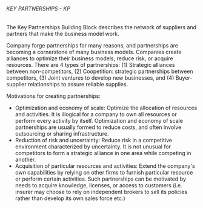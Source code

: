 ###### KEY PARTNERSHIPS - KP
The Key Partnerships Building Block describes the network of suppliers and partners that make the business model work.

Company forge partnerships for many reasons, and partnerships are becoming a cornerstone of many business models. Companies create alliances to optimize their business models, reduce risk, or acquire resources. There are 4 types of partnerships: (1) Strategic alliances between non-competitors, (2) Coopetition: strategic partnerships between competitors, (3) Joint ventures to develop new businesses, and (4) Buyer-supplier relationships to assure reliable supplies.

Motivations for creating partnerships:
* Optimization and economy of scale: Optimize the allocation of resources and activities. It is illogical for a company to own all resources or perform every activity by itself. Optimization and economy of scale partnerships are usually formed to reduce costs, and often involve outsourcing or sharing infrastructure.
* Reduction of risk and uncertainty: Reduce risk in a competitive environment characterized by uncertainty. It is not unusual for competitors to form a strategic alliance in one area while competing in another.
* Acquisition of particular resources and activities: Extend the company's own capabilities by relying on other firms to furnish particular resource or perform certain activities. Such partnerships can be motivated by needs to acquire knowledge, licenses, or access to customers (i.e. insurer may choose to rely on independent brokers to sell its policies rather than develop its own sales force etc.)

